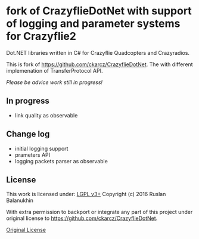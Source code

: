 # fork of CrazyflieDotNet with support of logging and parameter systems for Crazyflie2
Dot.NET libraries written in C# for Crazyflie Quadcopters and Crazyradios.

This is fork of https://github.com/ckarcz/CrazyflieDotNet.
The with different implemenation of TransferProtocol API.  

*Please be advice work still in progress!*

## In progress
- link quality as observable

## Change log

- initial logging support
- prameters API
- logging packets parser as observable

## License
This work is licensed under:
[LGPL v3+](https://www.gnu.org/licenses/lgpl-3.0.en.html)
Copyright (c) 2016 Ruslan Balanukhin

With extra permission to backport or integrate any part of this project under original license to https://github.com/ckarcz/CrazyflieDotNet.

[Original License](license.txt)
